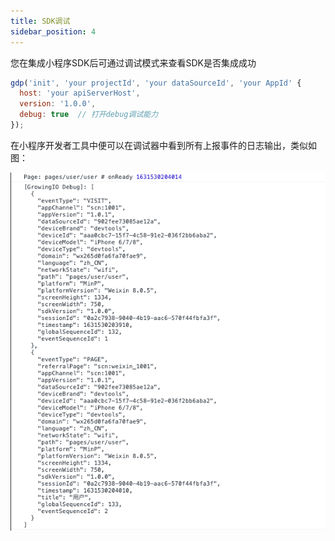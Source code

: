 ```yaml
---
title: SDK调试
sidebar_position: 4
---
```


您在集成小程序SDK后可通过调试模式来查看SDK是否集成成功

```js
gdp('init', 'your projectId', 'your dataSourceId', 'your AppId' {
  host: 'your apiServerHost',
  version: '1.0.0',
  debug: true  // 打开debug调试能力
});
```

在小程序开发者工具中便可以在调试器中看到所有上报事件的日志输出，类似如图：

![logger](/img/miniprogram-debug-logger.png)

